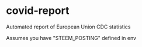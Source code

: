 # covid-report

Automated report of European Union CDC statistics

Assumes you have "STEEM_POSTING" defined in env

